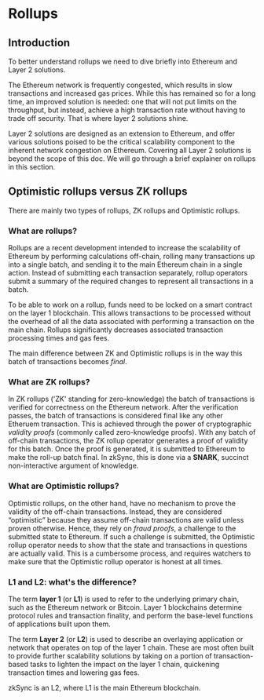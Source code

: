 # Rollups

## Introduction

To better understand rollups we need to dive briefly into Ethereum and Layer 2 solutions.

The Ethereum network is frequently congested, which results in slow transactions and increased gas prices.
While this has remained so for a long time, an improved solution is needed: one that will not put limits on the throughput, but instead, 
achieve a high transaction rate without having to trade off security. That is where layer 2 solutions shine.

Layer 2 solutions are designed as an extension to Ethereum, and offer various solutions poised to be the critical scalability component to 
the inherent network congestion on Ethereum. Covering all Layer 2 solutions is beyond the scope of this doc.
We will go through a brief explainer on rollups in this section.

## Optimistic rollups versus ZK rollups

There are mainly two types of rollups, ZK rollups and Optimistic rollups.

### What are rollups?

Rollups are a recent development intended to increase the scalability of Ethereum by performing calculations off-chain, rolling many
transactions up into a single batch, and sending it to the main Ethereum chain in a single action.
Instead of submitting each transaction separately, rollup operators submit a summary of the required changes to represent all transactions
in a batch.

To be able to work on a rollup, funds need to be locked on a smart contract on the layer 1 blockchain.
This allows transactions to be processed without the overhead of all the data associated with performing a transaction on the main chain. 
Rollups significantly decreases associated transaction processing times and gas fees.

The main difference between ZK and Optimistic rollups is in the way this batch of transactions becomes <em>final</em>.

### What are ZK rollups?

In ZK rollups ('ZK' standing for zero-knowledge) the batch of transactions is verified for correctness on the Ethereum network. After the 
verification passes, the batch of transactions is considered final like any other Etheruem transaction. This is achieved through the power 
of cryptographic <em>validity proofs</em> (commonly called zero-knowledge proofs). With any batch of off-chain transactions, the ZK rollup 
operator generates a proof of validity for this batch. Once the proof is generated, it is submitted to Ethereum to make the roll-up batch final. 
In zkSync, this is done via a **SNARK**, succinct non-interactive argument of knowledge.

### What are Optimistic rollups?

Optimistic rollups, on the other hand, have no mechanism to prove the validity of the off-chain transactions. Instead, they are considered 
“optimistic” because they assume off-chain transactions are valid unless proven otherwise. Hence, they rely on <em>fraud proofs</em>, a 
challenge to the submitted state to Ethereum. If such a challenge is submitted, the Optimistic rollup operator needs to show that the 
state and transactions in questions are actually valid. This is a cumbersome process, and requires watchers to make sure that the Optimistic 
rollup operator is honest at all times.

### L1 and L2: what's the difference?
The term **layer 1** (or **L1**) is used to refer to the underlying primary chain, such as the Ethereum network or Bitcoin. Layer 1 
blockchains determine protocol rules and transaction finality, and perform the base-level functions of applications built upon them.

The term **Layer 2** (or **L2**) is used to describe an overlaying application or network that operates on top of the layer 1 chain. These 
are most often built to provide further scalability solutions by taking on a portion of transaction-based tasks to lighten the impact on the
layer 1 chain, quickening transaction times and lowering gas fees.

zkSync is an L2, where L1 is the main Ethereum blockchain.
